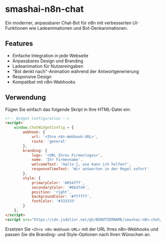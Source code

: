 # smashai-n8n-chat

Ein moderner, anpassbarer Chat-Bot für n8n mit verbesserten UI-Funktionen wie Ladeanimationen und Bot-Denkanimationen.

## Features

- Einfache Integration in jede Webseite
- Anpassbares Design und Branding
- Ladeanimation für Nutzereingaben
- "Bot denkt nach"-Animation während der Antwortgenerierung
- Responsive Design
- Kompatibel mit n8n-Webhooks

## Verwendung

Fügen Sie einfach das folgende Skript in Ihre HTML-Datei ein:

```html
<!-- Widget Configuration -->
<script>
    window.ChatWidgetConfig = {
        webhook: {
            url: '<Ihre n8n-Webhook-URL>',
            route: 'general'
        },
        branding: {
            logo: '<URL Ihres Firmenlogos>',
            name: 'Ihr Firmenname', 
            welcomeText: 'Hallo 👋, wie kann ich helfen?',
            responseTimeText: 'Wir antworten in der Regel sofort'
        },
        style: {
            primaryColor: '#854fff',
            secondaryColor: '#6b3fd4',
            position: 'right',
            backgroundColor: '#ffffff',
            fontColor: '#333333'
        }
    };
</script>
<script src="https://cdn.jsdelivr.net/gh/BENUTZERNAME/smashai-n8n-chat/chat-widget.js"></script>
```

Ersetzen Sie `<Ihre n8n-Webhook-URL>` mit der URL Ihres n8n-Webhooks und passen Sie die Branding- und Style-Optionen nach Ihren Wünschen an.